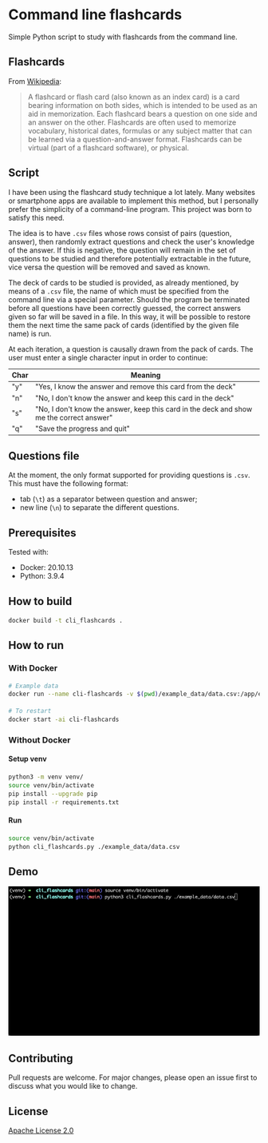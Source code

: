 # Command line flashcards

Simple Python script to study with flashcards from the command line.

## Flashcards

From [Wikipedia](https://en.wikipedia.org/wiki/Flashcard): 

> A flashcard or flash card (also known as an index card) is a card bearing information on both sides, which is intended to be used as an aid in memorization. Each flashcard bears a question on one side and an answer on the other. Flashcards are often used to memorize vocabulary, historical dates, formulas or any subject matter that can be learned via a question-and-answer format. Flashcards can be virtual (part of a flashcard software), or physical.

## Script

I have been using the flashcard study technique a lot lately. Many websites or smartphone apps are available to implement this method, but I personally prefer the simplicity of a command-line program.  This project was born to satisfy this need. 

The idea is to have `.csv` files whose rows consist of pairs (question, answer), then randomly extract questions and check the user's knowledge of the answer. If this is negative, the question will remain in the set of questions to be studied and therefore potentially extractable in the future, vice versa the question will be removed and saved as known.

The deck of cards to be studied is provided, as already mentioned, by means of a `.csv` file, the name of which must be specified from the command line via a special parameter. Should the program be terminated before all questions have been correctly guessed, the correct answers given so far will be saved in a file. In this way, it will be possible to restore them the next time the same pack of cards (identified by the given file name) is run.

At each iteration, a question is causally drawn from the pack of cards. The user must enter a single character input in order to continue:

| Char | Meaning                                                                                  |
|------|------------------------------------------------------------------------------------------|
| "y"  | "Yes, I know the answer and remove this card from the deck"                              |
| "n"  | "No, I don't know the answer and keep this card in the deck"                             |
| "s"  | "No, I don't know the answer, keep this card in the deck and show me the correct answer" |
| "q"  | "Save the progress and quit"                                                             |

## Questions file

At the moment, the only format supported for providing questions is `.csv`. This must have the following format: 
- tab (`\t`) as a separator between question and answer;
- new line (`\n`) to separate the different questions.


## Prerequisites


Tested with:
* Docker: 20.10.13
* Python: 3.9.4


## How to build

```bash
docker build -t cli_flashcards .
```

## How to run

### With Docker 

```bash
# Example data
docker run --name cli-flashcards -v $(pwd)/example_data/data.csv:/app/example_data/data.csv -i cli_flashcards ./example_data/data.csv

# To restart
docker start -ai cli-flashcards
```


### Without Docker

#### Setup venv


```bash
python3 -m venv venv/
source venv/bin/activate
pip install --upgrade pip
pip install -r requirements.txt
```

#### Run


```bash
source venv/bin/activate
python cli_flashcards.py ./example_data/data.csv
```

## Demo

![Demo run](./demo.gif)


## Contributing
Pull requests are welcome. For major changes, please open an issue first to discuss what you would like to change.


## License
[Apache License 2.0](https://choosealicense.com/licenses/apache-2.0/)
